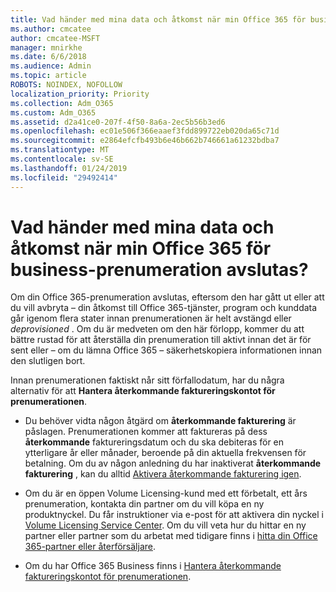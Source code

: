 ```yaml
---
title: Vad händer med mina data och åtkomst när min Office 365 för business-prenumeration avslutas?
ms.author: cmcatee
author: cmcatee-MSFT
manager: mnirkhe
ms.date: 6/6/2018
ms.audience: Admin
ms.topic: article
ROBOTS: NOINDEX, NOFOLLOW
localization_priority: Priority
ms.collection: Adm_O365
ms.custom: Adm_O365
ms.assetid: d2a41ce0-207f-4f50-8a6a-2ec5b56b3ed6
ms.openlocfilehash: ec01e506f366eaaef3fdd899722eb020da65c71d
ms.sourcegitcommit: e2864efcfb493b6e46b662b746661a61232bdba7
ms.translationtype: MT
ms.contentlocale: sv-SE
ms.lasthandoff: 01/24/2019
ms.locfileid: "29492414"
---
```

# <a name="what-happens-to-my-data-and-access-when-my-office-365-for-business-subscription-ends"></a>Vad händer med mina data och åtkomst när min Office 365 för business-prenumeration avslutas?

Om din Office 365-prenumeration avslutas, eftersom den har gått ut eller att du vill avbryta – din åtkomst till Office 365-tjänster, program och kunddata går igenom flera stater innan prenumerationen är helt avstängd eller *deprovisioned*  . Om du är medveten om den här förlopp, kommer du att bättre rustad för att återställa din prenumeration till aktivt innan det är för sent eller – om du lämna Office 365 – säkerhetskopiera informationen innan den slutligen bort. 
  
Innan prenumerationen faktiskt når sitt förfallodatum, har du några alternativ för att **Hantera återkommande faktureringskontot för prenumerationen**. 
  
- Du behöver vidta någon åtgärd om **återkommande fakturering** är påslagen. Prenumerationen kommer att faktureras på dess **återkommande** faktureringsdatum och du ska debiteras för en ytterligare år eller månader, beroende på din aktuella frekvensen för betalning. Om du av någon anledning du har inaktiverat **återkommande fakturering** , kan du alltid [Aktivera återkommande fakturering igen](https://support.office.com/article/8d83b530-f4ca-47f6-a666-e5791cbacc7e).
    
- Om du är en öppen Volume Licensing-kund med ett förbetalt, ett års prenumeration, kontakta din partner om du vill köpa en ny produktnyckel. Du får instruktioner via e-post för att aktivera din nyckel i [Volume Licensing Service Center](https://go.microsoft.com/fwlink/p/?LinkID=282016). Om du vill veta hur du hittar en ny partner eller partner som du arbetat med tidigare finns i [hitta din Office 365-partner eller återförsäljare](https://support.office.com/article/b6c18a9b-2aed-4c84-9d75-af709160258c).
    
- Om du har Office 365 Business finns i [Hantera återkommande faktureringskontot för prenumerationen](https://support.office.com/article/8d83b530-f4ca-47f6-a666-e5791cbacc7e).
    

